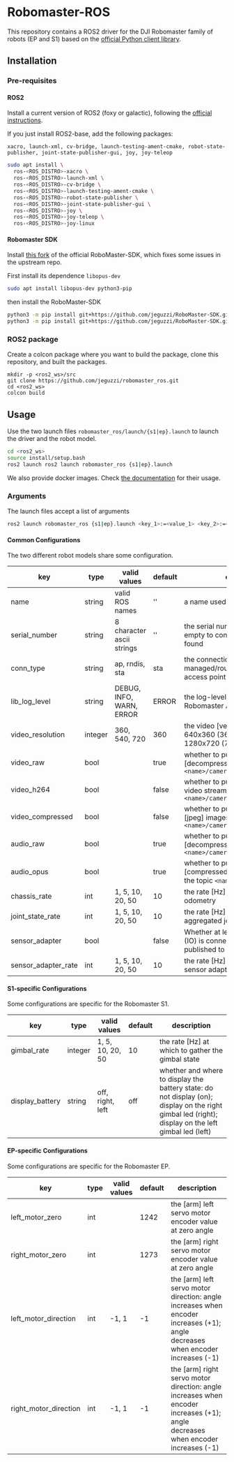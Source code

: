 Robomaster-ROS
==============

This repository contains a ROS2 driver for the DJI Robomaster family of robots (EP and S1) based on the [official Python client library](https://github.com/dji-sdk/RoboMaster-SDK).


## Installation

### Pre-requisites

#### ROS2

Install a current version of ROS2 (foxy or galactic), following the [official instructions](https://docs.ros.org/en/galactic/Installation.html).

If you just install ROS2-base, add the following packages:
```
xacro, launch-xml, cv-bridge, launch-testing-ament-cmake, robot-state-publisher, joint-state-publisher-gui, joy, joy-teleop
```
```bash
sudo apt install \
  ros-<ROS_DISTRO>-xacro \
  ros-<ROS_DISTRO>-launch-xml \
  ros-<ROS_DISTRO>-cv-bridge \
  ros-<ROS_DISTRO>-launch-testing-ament-cmake \
  ros-<ROS_DISTRO>-robot-state-publisher \
  ros-<ROS_DISTRO>-joint-state-publisher-gui \
  ros-<ROS_DISTRO>-joy \
  ros-<ROS_DISTRO>-joy-teleop \
  ros-<ROS_DISTRO>-joy-linux
```

#### Robomaster SDK

Install [this fork](https://github.com/jeguzzi/RoboMaster-SDK) of the official RoboMaster-SDK, which fixes some issues in the upstream repo.

First install its dependence `libopus-dev`
```bash
sudo apt install libopus-dev python3-pip
```
then install the RoboMaster-SDK
```bash
python3 -m pip install git+https://github.com/jeguzzi/RoboMaster-SDK.git
python3 -m pip install git+https://github.com/jeguzzi/RoboMaster-SDK.git#"egg=libmedia_codec&subdirectory=lib/libmedia_codec"
```

### ROS2 package

Create a colcon package where you want to build the package, clone this repository, and built the packages.
```
mkdir -p <ros2_ws>/src
git clone https://github.com/jeguzzi/robomaster_ros.git
cd <ros2_ws>
colcon build
```

## Usage

Use the two launch files `robomaster_ros/launch/{s1|ep}.launch` to launch the driver and the robot model.

```bash
cd <ros2_ws>
source install/setup.bash
ros2 launch ros2 launch robomaster_ros {s1|ep}.launch
```

We also provide docker images. Check [the documentation](docker.md) for their usage.

### Arguments

The launch files accept a list of arguments
```bash
ros2 launch robomaster_ros {s1|ep}.launch <key_1>:=<value_1> <key_2>:=<value_2> ...
```


#### Common Configurations

The two different robot models share some configuration.

| key              | type    | valid values              | default | description                                                                                           |
| ---------------- | ------- | ------------------------- | ------- | ----------------------------------------------------------------------------------------------------- |
| name             | string  | valid ROS names           | ''      | a name used as ROS namespace                                                                          |
| serial_number    | string  | 8 character ascii strings | ''      | the serial number of the robot, leave empty to connect to the first robot found                             |
| conn_type        | string  | ap, rndis, sta            | sta     | the connection network type: managed/router (sta); robot's access point (ap); usb (rndis)             |
| lib_log_level    | string  | DEBUG, INFO, WARN, ERROR  | ERROR   | the log-level used by the internal Robomaster API                                                     |
| video_resolution | integer | 360, 540, 720             | 360     | the video [vertical] resolution: 640x360 (360);  960x540 (540);    1280x720 (720)                     |
| video_raw        | bool    |                           | true    | whether to publish the raw [decompressed] images to the topic `<name>/camera/image_raw`               |
| video_h264       | bool    |                           | false   | whether to publish the original h264 video stream to the topic `<name>/camera/image_h264`             |
| video_compressed | bool    |                           | false   | whether to publish the compressed [jpeg] images to the topic `<name>/camera/image_raw/compressed`         |
| audio_raw        | bool    |                           | true    | whether to publish the raw [decompressed] audio to the topic `<name>/camera/audio_raw`                    |
| audio_opus       | bool    | | true                      |          whether to publish the original [compressed] opus audio stream to the topic `<name>/camera/audio_opus` |
| chassis_rate     | int     | 1, 5, 10, 20, 50          | 10      | the rate [Hz] at which to publish the odometry                                                                 |
| joint_state_rate | int     | 1, 5, 10, 20, 50          | 10      | the rate [Hz] at which to publish aggregated joint states                                                      |
| sensor_adapter   | bool    |                           | false   | Whether at least one sensor adapter (IO) is connected and should be published to `<name>/...`         |
| sensor_adapter_rate                 | int        |  1, 5, 10, 20, 50                         |  10       | the rate [Hz] at which to publish the sensor adapter values                                       

#### S1-specific Configurations

Some configurations are specific for the Robomaster S1.

| key         | type    | valid values     | default | description                                       |
| ----------- | ------- | ---------------- | ------- | ------------------------------------------------- |
| gimbal_rate | integer | 1, 5, 10, 20, 50 | 10      | the rate [Hz] at which to gather the gimbal state |
|   display_battery          |  string     |  off, right, left |   off      |   whether and where to display the battery state: do not display (on); display on the right gimbal led (right); display on the left gimbal led (left)                                             |

#### EP-specific Configurations

Some configurations are specific for the Robomaster EP.

| key                   | type | valid values | default | description                                                                                                                |
| --------------------- | ---- | ------------ | ------- | -------------------------------------------------------------------------------------------------------------------------- |
| left_motor_zero       | int  |              | 1242    | the [arm] left servo motor encoder value at zero angle                                                                           |
| right_motor_zero      | int  |              | 1273    | the [arm] right servo motor encoder value at zero angle                                                                          |
| left_motor_direction  | int  | -1, 1        | -1      | the [arm] left servo motor direction: angle increases when encoder increases (+1);  angle decreases when encoder increases (-1)  |
| right_motor_direction | int  | -1, 1        | -1      | the [arm] right servo motor direction: angle increases when encoder increases (+1);  angle decreases when encoder increases (-1) |
